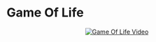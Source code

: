 # Game Of Life 

<p align="center">

<a href="https://youtu.be/C2vgICfQawE?t=72">
  <img src="https://img.youtube.com/vi/C2vgICfQawE/0.jpg" alt="Game Of Life Video"/>
</a>

</p>

